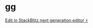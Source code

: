 # gg

[Edit in StackBlitz next generation editor ⚡️](https://stackblitz.com/~/github.com/bout0047/gg)
